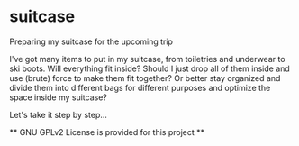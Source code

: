 # suitcase
Preparing my suitcase for the upcoming trip

I've got many items to put in my suitcase, from toiletries and underwear to ski boots. Will everything fit inside? Should I just drop all of them inside and use (brute) force to make them fit together? Or better stay organized and divide them into different bags for different purposes and optimize the space inside my suitcase?

Let's take it step by step...







** GNU GPLv2 License is provided for this project **
